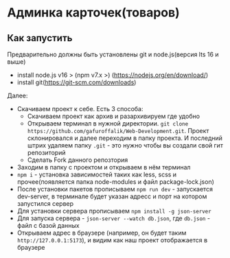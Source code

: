 # Админка карточек(товаров)
## Как запустить
Предварительно должны быть установлены git и node.js(версия lts 16 и выше)
- install node.js v16 > (npm v7.x >) (https://nodejs.org/en/download/)
- install git(https://git-scm.com/downloads)



Далее:
- Скачиваем проект к себе. Есть 3 способа:
  - Скачиваем проект как архив и разархивируем где удобно
  - Открываем терминал в нужной директории. `git clone https://github.com/gafuroffalik/Web-Development.git`. Проект склонировался и далее переходим в папку проекта. И последний штрих удаляем папку `.git` - это нужно чтобы вы создали свой гит репозиторий
  - Сделать Fork данного репозтория
- Заходим в папку с проектом и открываем в нём терминал
- `npm i` - установка зависимостей таких как less, scss и прочее(появляется папка node-modules и файл package-lock.json)
- После установки пакетов прописываем `npm run dev` - запускается dev-server, в терминале будет указан адресс и порт на котором запустился сервер
- Для установки сервера прописываем `npm install -g json-server`
- Для запуска сервера - `json-server --watch db.json`, где `db.json` - файл с базой данных
- Открываем адрес в браузере (например, он будет таким `http://127.0.0.1:5173`), и видим как наш проект отображается в браузере